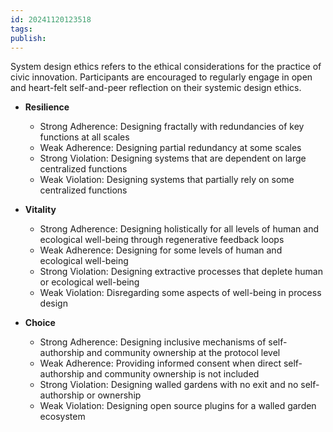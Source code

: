 ```yaml
---
id: 20241120123518
tags: 
publish:
---
```

System design ethics refers to the ethical considerations for the practice of civic innovation. Participants are encouraged to regularly engage in open and heart-felt self-and-peer reflection on their systemic design ethics.

- **Resilience**
    - Strong Adherence: Designing fractally with redundancies of key functions at all scales
    - Weak Adherence: Designing partial redundancy at some scales
    - Strong Violation: Designing systems that are dependent on large centralized functions
    - Weak Violation: Designing systems that partially rely on some centralized functions

- **Vitality**
    - Strong Adherence: Designing holistically for all levels of human and ecological well-being through regenerative feedback loops
    - Weak Adherence: Designing for some levels of human and ecological well-being
    - Strong Violation: Designing extractive processes that deplete human or ecological well-being
    - Weak Violation: Disregarding some aspects of well-being in process design

- **Choice**
    - Strong Adherence: Designing inclusive mechanisms of self-authorship and community ownership at the protocol level
    - Weak Adherence: Providing informed consent when direct self-authorship and community ownership is not included
    - Strong Violation: Designing walled gardens with no exit and no self-authorship or ownership
    - Weak Violation: Designing open source plugins for a walled garden ecosystem